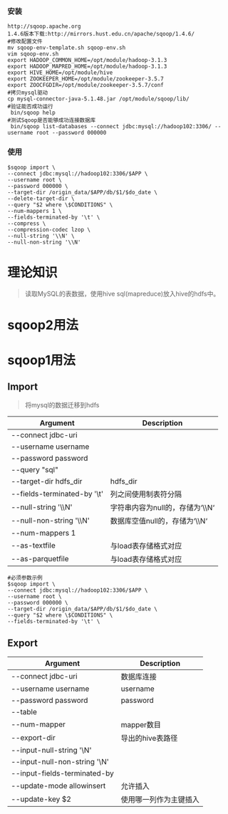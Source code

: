 ### 安装

```
http://sqoop.apache.org
1.4.6版本下载:http://mirrors.hust.edu.cn/apache/sqoop/1.4.6/
#修改配置文件
mv sqoop-env-template.sh sqoop-env.sh
vim sqoop-env.sh 
export HADOOP_COMMON_HOME=/opt/module/hadoop-3.1.3
export HADOOP_MAPRED_HOME=/opt/module/hadoop-3.1.3
export HIVE_HOME=/opt/module/hive
export ZOOKEEPER_HOME=/opt/module/zookeeper-3.5.7
export ZOOCFGDIR=/opt/module/zookeeper-3.5.7/conf
#拷贝mysql驱动
cp mysql-connector-java-5.1.48.jar /opt/module/sqoop/lib/
#验证能否成功运行
 bin/sqoop help
#测试Sqoop是否能够成功连接数据库
 bin/sqoop list-databases --connect jdbc:mysql://hadoop102:3306/ --username root --password 000000
```

### 使用

```
$sqoop import \
--connect jdbc:mysql://hadoop102:3306/$APP \
--username root \
--password 000000 \
--target-dir /origin_data/$APP/db/$1/$do_date \
--delete-target-dir \
--query "$2 where \$CONDITIONS" \
--num-mappers 1 \
--fields-terminated-by '\t' \
--compress \
--compression-codec lzop \
--null-string '\\N' \
--null-non-string '\\N'
```

# 理论知识

>读取MySQL的表数据，使用hive sql(mapreduce)放入hive的hdfs中。

# sqoop2用法

# sqoop1用法

## Import

>将mysql的数据迁移到hdfs

| Argument                     | Description                       |
| ---------------------------- | --------------------------------- |
| --connect  jdbc-uri          |                                   |
| --username  username         |                                   |
| --password  password         |                                   |
| --query  "sql"               |                                   |
| --target-dir  hdfs_dir       | hdfs_dir                          |
| --fields-terminated-by  '\t' | 列之间使用制表符分隔              |
| --null-string  '\\\\N'       | 字符串内容为null的，存储为‘\\\\N‘ |
| --null-non-string '\\\\N'    | 数据库空值null的，存储为‘\\\\N‘   |
| --num-mappers   1            |                                   |
| --as-textfile                | 与load表存储格式对应              |
| --as-parquetfile             | 与load表存储格式对应              |

```
#必须参数示例
$sqoop import \
--connect jdbc:mysql://hadoop102:3306/$APP \
--username root \
--password 000000 \
--target-dir /origin_data/$APP/db/$1/$do_date \
--query "$2 where \$CONDITIONS" \
--fields-terminated-by '\t' \
```

## Export

| Argument                      | Description            |
| ----------------------------- | ---------------------- |
| --connect  jdbc-uri           | 数据库连接             |
| --username  username          | username               |
| --password  password          | password               |
| --table                       |                        |
| --num-mapper                  | mapper数目             |
| --export-dir                  | 导出的hive表路径       |
| --input-null-string '\\N'     |                        |
| --input-null-non-string '\\N' |                        |
| --input-fields-terminated-by  |                        |
| --update-mode allowinsert     | 允许插入               |
| --update-key  $2              | 使用哪一列作为主键插入 |

